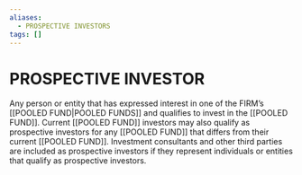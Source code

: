 ```yaml
---
aliases:
  - PROSPECTIVE INVESTORS
tags: []
---
```

# PROSPECTIVE INVESTOR
Any person or entity that has expressed interest in one of the FIRM’s [[POOLED FUND|POOLED FUNDS]] and qualifies to invest in the [[POOLED FUND]]. Current [[POOLED FUND]] investors may also qualify as prospective investors for any [[POOLED FUND]] that differs from their current [[POOLED FUND]]. Investment consultants and other third parties are included as prospective investors if they represent individuals or entities that qualify as prospective investors.